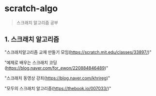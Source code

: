# scratch-algo
> 스크래치 알고리즘 공부

## 1. 스크래치 알고리즘 
"스크래치알고리즘 교재 만들기 모임(https://scratch.mit.edu/classes/33897/)"

"예제로 배우는 스크래치 코딩(https://blog.naver.com/for_ewon/220884846489)"

"스크래치 동영상 강죄(https://blog.naver.com/khrireg)"

"모두의 스크래치 알고리즘(https://thebook.io/007033/)"
